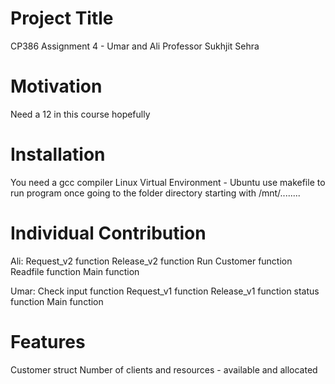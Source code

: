 # Project Title
  CP386 Assignment 4 - Umar and Ali
  Professor Sukhjit Sehra
  
# Motivation
Need a 12 in this course hopefully

# Installation
You need a gcc compiler 
Linux Virtual Environment - Ubuntu
use makefile to run program once going to the folder directory starting with /mnt/........

# Individual Contribution
Ali:
Request_v2 function
Release_v2 function
Run Customer function
Readfile function
Main function

Umar:
Check input function
Request_v1 function
Release_v1 function
status function
Main function

# Features
Customer struct
Number of clients and resources - available and allocated







